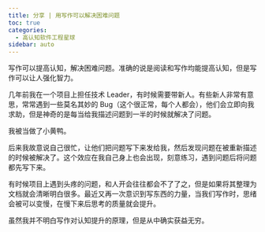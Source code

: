 ```yaml
---
title: 分享 | 用写作可以解决困难问题
toc: true
categories: 
  - 高认知软件工程星球
sidebar: auto
---
```


写作可以提高认知，解决困难问题。准确的说是阅读和写作均能提高认知，但是写作可以让人强化智力。

几年前我在一个项目上担任技术 Leader，有时候需要带新人。有些新人非常有意思，常常遇到一些莫名其妙的 Bug（这个很正常，每个人都会），他们会立即向我求助，但是神奇的是每当给我描述问题到一半的时候就解决了问题。

我被当做了小黄鸭。

后来我故意说自己很忙，让他们把问题写下来发给我，然后发现问题在被重新描述的时候被解决了。这个效应在我自己身上也会出现，刻意练习，遇到问题后将问题都先写下来。

有时候项目上遇到头疼的问题，和人开会往往都会不了了之，但是如果将其整理为文档就会清晰明白很多。最近又再一次意识到写东西的力量，当我们写作时，思绪会被可以变慢，在慢下来后思考的质量就会提升。

虽然我并不明白写作对认知提升的原理，但是从中确实获益无穷。
